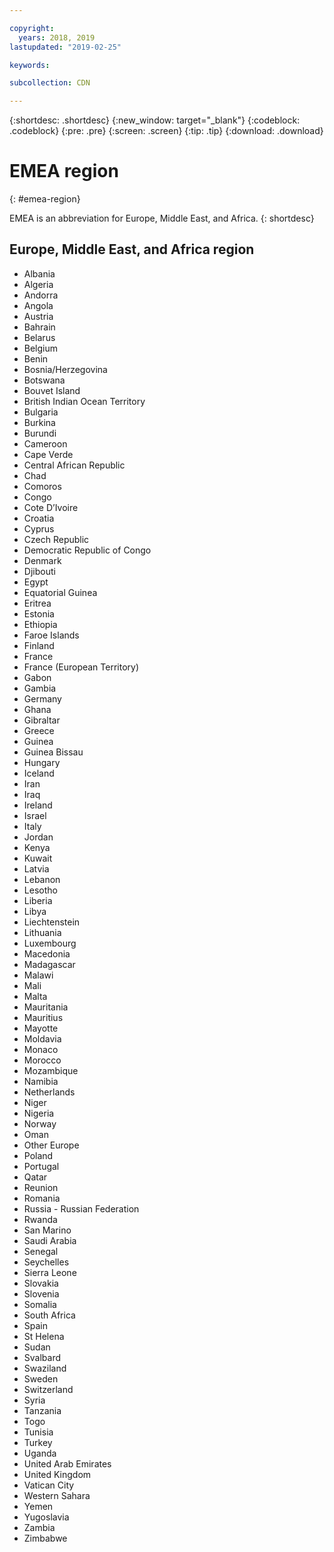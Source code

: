 ```yaml
---

copyright:
  years: 2018, 2019
lastupdated: "2019-02-25"

keywords:  

subcollection: CDN

---
```


{:shortdesc: .shortdesc}
{:new_window: target="_blank"}
{:codeblock: .codeblock}
{:pre: .pre}
{:screen: .screen}
{:tip: .tip}
{:download: .download}

# EMEA region
{: #emea-region}

EMEA is an abbreviation for Europe, Middle East, and Africa.
{: shortdesc}

## Europe, Middle East, and Africa region
   * Albania
   * Algeria
   * Andorra
   * Angola
   * Austria
   * Bahrain
   * Belarus
   * Belgium
   * Benin
   * Bosnia/Herzegovina
   * Botswana
   * Bouvet Island
   * British Indian Ocean Territory
   * Bulgaria
   * Burkina
   * Burundi
   * Cameroon
   * Cape Verde
   * Central African Republic
   * Chad
   * Comoros
   * Congo
   * Cote D’Ivoire
   * Croatia
   * Cyprus
   * Czech Republic
   * Democratic Republic of Congo
   * Denmark
   * Djibouti
   * Egypt
   * Equatorial Guinea
   * Eritrea
   * Estonia
   * Ethiopia
   * Faroe Islands
   * Finland
   * France
   * France (European Territory)
   * Gabon
   * Gambia
   * Germany
   * Ghana
   * Gibraltar
   * Greece
   * Guinea
   * Guinea Bissau
   * Hungary
   * Iceland
   * Iran
   * Iraq
   * Ireland
   * Israel
   * Italy
   * Jordan
   * Kenya
   * Kuwait
   * Latvia
   * Lebanon
   * Lesotho
   * Liberia
   * Libya
   * Liechtenstein
   * Lithuania
   * Luxembourg
   * Macedonia
   * Madagascar
   * Malawi
   * Mali
   * Malta
   * Mauritania
   * Mauritius
   * Mayotte
   * Moldavia
   * Monaco
   * Morocco
   * Mozambique
   * Namibia
   * Netherlands
   * Niger
   * Nigeria
   * Norway
   * Oman
   * Other Europe
   * Poland
   * Portugal
   * Qatar
   * Reunion
   * Romania
   * Russia - Russian Federation
   * Rwanda
   * San Marino
   * Saudi Arabia
   * Senegal
   * Seychelles
   * Sierra Leone
   * Slovakia
   * Slovenia
   * Somalia
   * South Africa
   * Spain
   * St Helena
   * Sudan
   * Svalbard
   * Swaziland
   * Sweden
   * Switzerland
   * Syria
   * Tanzania
   * Togo
   * Tunisia
   * Turkey
   * Uganda
   * United Arab Emirates
   * United Kingdom
   * Vatican City
   * Western Sahara
   * Yemen
   * Yugoslavia
   * Zambia
   * Zimbabwe
